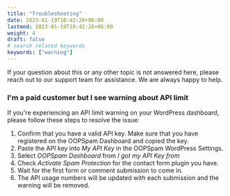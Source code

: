 ```yaml
---
title: "Troubleshooting"
date: 2023-01-19T10:42:26+06:00
lastmod: 2023-01-19T10:42:26+06:00
weight: 4
draft: false
# search related keywords
keywords: ["warning"]
---
```


If your question about this or any other topic is not answered here, please reach out to our support team for assistance. We are always happy to help.

### I'm a paid customer but I see warning about API limit

If you're experiencing an API limit warning on your WordPress dashboard, please follow these steps to resolve the issue:

1. Confirm that you have a valid API key. Make sure that you have registered on the OOPSpam Dashboard and copied the key.
2. Paste the API key into _My API Key_ in the OOPSpam WordPress Settings.
3. Select _OOPSpam Dashboard_ from _I got my API Key from_
4. Check _Activate Spam Protection_ for the contact form plugin you have.
5. Wait for the first form or comment submission to come in.
6. The API usage numbers will be updated with each submission and the warning will be removed.